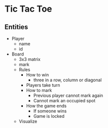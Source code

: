 # Tic Tac Toe

## Entities

- Player
  - name
  - id
- Board
  - 3x3 matrix
  - mark
  - Rules
    - How to win
      - three in a row, column or diagonal
    - Players take turn
    - How to mark
      - Previous player cannot mark again
      - Cannot mark an occupied spot
    - How the game ends
      - If someone wins
      - Game is locked
  - Visualize
